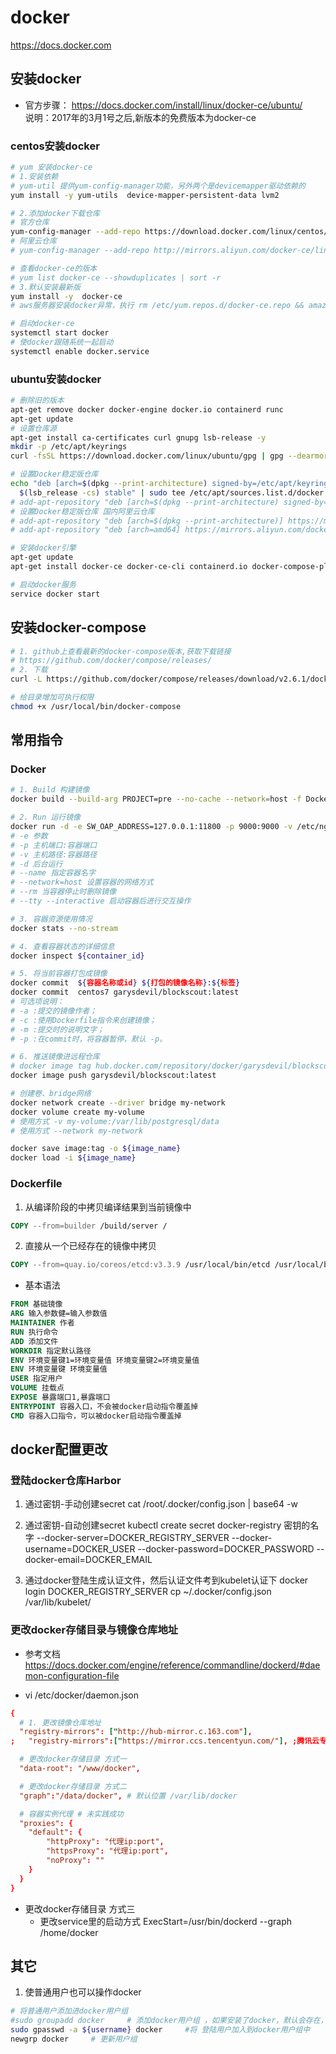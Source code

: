 # docker
https://docs.docker.com

## 安装docker
- 官方步骤：
https://docs.docker.com/install/linux/docker-ce/ubuntu/  
说明：2017年的3月1号之后,新版本的免费版本为docker-ce
### centos安装docker
```bash
# yum 安装docker-ce
# 1.安装依赖
# yum-util 提供yum-config-manager功能，另外两个是devicemapper驱动依赖的
yum install -y yum-utils  device-mapper-persistent-data lvm2

# 2.添加docker下载仓库
# 官方仓库
yum-config-manager --add-repo https://download.docker.com/linux/centos/docker-ce.repo
# 阿里云仓库
# yum-config-manager --add-repo http://mirrors.aliyun.com/docker-ce/linux/centos/docker-ce.repo

# 查看docker-ce的版本
# yum list docker-ce --showduplicates | sort -r
# 3.默认安装最新版
yum install -y  docker-ce 
# aws服务器安装docker异常，执行 rm /etc/yum.repos.d/docker-ce.repo && amazon-linux-extras install docker

# 启动docker-ce
systemctl start docker
# 使docker跟随系统一起启动
systemctl enable docker.service
```
### ubuntu安装docker
```bash
# 删除旧的版本
apt-get remove docker docker-engine docker.io containerd runc
apt-get update
# 设置仓库源
apt-get install ca-certificates curl gnupg lsb-release -y
mkdir -p /etc/apt/keyrings
curl -fsSL https://download.docker.com/linux/ubuntu/gpg | gpg --dearmor -o /etc/apt/keyrings/docker.gpg

# 设置Docker稳定版仓库
echo "deb [arch=$(dpkg --print-architecture) signed-by=/etc/apt/keyrings/docker.gpg] https://download.docker.com/linux/ubuntu \
  $(lsb_release -cs) stable" | sudo tee /etc/apt/sources.list.d/docker.list > /dev/null
# add-apt-repository "deb [arch=$(dpkg --print-architecture) signed-by=/etc/apt/keyrings/docker.gpg] https://download.docker.com/linux/ubuntu $(lsb_release -cs) stable"
# 设置Docker稳定版仓库 国内阿里云仓库 
# add-apt-repository "deb [arch=$(dpkg --print-architecture)] https://mirrors.aliyun.com/docker-ce/linux/ubuntu $(lsb_release -cs) stable"
# add-apt-repository "deb [arch=amd64] https://mirrors.aliyun.com/docker-ce/linux/ubuntu $(lsb_release -cs) stable"

# 安装docker引擎
apt-get update
apt-get install docker-ce docker-ce-cli containerd.io docker-compose-plugin -y

# 启动docker服务
service docker start
```
## 安装docker-compose
```bash
# 1. github上查看最新的docker-compose版本,获取下载链接
# https://github.com/docker/compose/releases/
# 2. 下载
curl -L https://github.com/docker/compose/releases/download/v2.6.1/docker-compose-linux-x86_64 -o /usr/local/bin/docker-compose

# 给目录增加可执行权限
chmod +x /usr/local/bin/docker-compose
```

## 常用指令
### Docker
```bash
# 1. Build 构建镜像
docker build --build-arg PROJECT=pre --no-cache --network=host -f Dockerfile -t ${url}:${image_tag} .

# 2. Run 运行镜像
docker run -d -e SW_OAP_ADDRESS=127.0.0.1:11800 -p 9000:9000 -v /etc/nginx/html:/var/www/html skyapm/skywalking-php
# -e 参数
# -p 主机端口:容器端口
# -v 主机路径:容器路径
# -d 后台运行
# --name 指定容器名字
# --network=host 设置容器的网络方式
# --rm 当容器停止时删除镜像
# --tty --interactive 启动容器后进行交互操作

# 3. 容器资源使用情况
docker stats --no-stream

# 4. 查看容器状态的详细信息
docker inspect ${container_id}

# 5. 将当前容器打包成镜像
docker commit  ${容器名称或id} ${打包的镜像名称}:${标签}
docker commit  centos7 garysdevil/blockscout:latest
# 可选项说明：
# -a :提交的镜像作者；
# -c :使用Dockerfile指令来创建镜像；
# -m :提交时的说明文字；
# -p :在commit时，将容器暂停，默认 -p。

# 6. 推送镜像进远程仓库
# docker image tag hub.docker.com/repository/docker/garysdevil/blockscout:test garysdevil/blockscout:latest
docker image push garysdevil/blockscout:latest

# 创建卷、bridge网络
docker network create --driver bridge my-network
docker volume create my-volume
# 使用方式 -v my-volume:/var/lib/postgresql/data
# 使用方式 --network my-network

docker save image:tag -o ${image_name}
docker load -i ${image_name}

```

### Dockerfile
1. 从编译阶段的中拷贝编译结果到当前镜像中
```dockerfile
COPY --from=builder /build/server /
```
2. 直接从一个已经存在的镜像中拷贝
```dockerfile
COPY --from=quay.io/coreos/etcd:v3.3.9 /usr/local/bin/etcd /usr/local/bin/
```

- 基本语法
```dockerfile
FROM 基础镜像
ARG 输入参数健=输入参数值
MAINTAINER 作者
RUN 执行命令
ADD 添加文件
WORKDIR 指定默认路径
ENV 环境变量键1=环境变量值 环境变量键2=环境变量值
ENV 环境变量键 环境变量值
USER 指定用户
VOLUME 挂载点
EXPOSE 暴露端口1,暴露端口
ENTRYPOINT 容器入口，不会被docker启动指令覆盖掉
CMD 容器入口指令，可以被docker启动指令覆盖掉
```

## docker配置更改
### 登陆docker仓库Harbor
1. 通过密钥-手动创建secret
cat /root/.docker/config.json | base64 -w

2. 通过密钥-自动创建secret
kubectl create secret docker-registry 密钥的名字 --docker-server=DOCKER_REGISTRY_SERVER --docker-username=DOCKER_USER
--docker-password=DOCKER_PASSWORD --docker-email=DOCKER_EMAIL

3. 通过docker登陆生成认证文件，然后认证文件考到kubelet认证下
docker login DOCKER_REGISTRY_SERVER
cp ~/.docker/config.json /var/lib/kubelet/

### 更改docker存储目录与镜像仓库地址
- 参考文档 https://docs.docker.com/engine/reference/commandline/dockerd/#daemon-configuration-file

- vi /etc/docker/daemon.json 
```conf
{
  # 1. 更改镜像仓库地址
  "registry-mirrors": ["http://hub-mirror.c.163.com"],
;   "registry-mirrors":["https://mirror.ccs.tencentyun.com/"], ;腾讯云专用

  # 更改docker存储目录 方式一
  "data-root": "/www/docker",

  # 更改docker存储目录 方式二
  "graph":"/data/docker", # 默认位置 /var/lib/docker

  # 容器实例代理 # 未实践成功
  "proxies": {
    "default": {
        "httpProxy": "代理ip:port",
        "httpsProxy": "代理ip:port",
        "noProxy": ""
    }
  }
}
```

- 更改docker存储目录 方式三
    - 更改service里的启动方式 ExecStart=/usr/bin/dockerd --graph /home/docker


##  其它
1. 使普通用户也可以操作docker
```bash
# 将普通用户添加进docker用户组
#sudo groupadd docker     # 添加docker用户组 ，如果安装了docker，默认会存在，只需要执行下面的即可
sudo gpasswd -a ${username} docker     #将 登陆用户加入到docker用户组中
newgrp docker     # 更新用户组
```